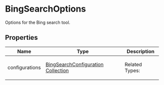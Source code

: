 # BingSearchOptions

Options for the Bing search tool.





## Properties

| Name | Type | Description |
| ---- | ---- | ----------- |
| configurations | [BingSearchConfiguration Collection](BingSearchConfiguration.md) |  <p>Related Types:<ul></ul></p> |



